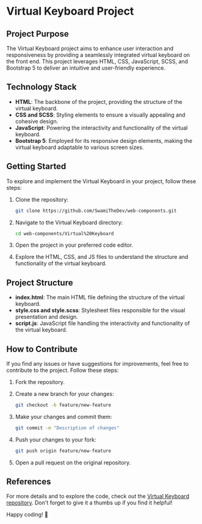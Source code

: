 # Virtual Keyboard Project

## Project Purpose

The Virtual Keyboard project aims to enhance user interaction and responsiveness by providing a seamlessly integrated virtual keyboard on the front end. This project leverages HTML, CSS, JavaScript, SCSS, and Bootstrap 5 to deliver an intuitive and user-friendly experience.

## Technology Stack

- **HTML**: The backbone of the project, providing the structure of the virtual keyboard.
- **CSS and SCSS**: Styling elements to ensure a visually appealing and cohesive design.
- **JavaScript**: Powering the interactivity and functionality of the virtual keyboard.
- **Bootstrap 5**: Employed for its responsive design elements, making the virtual keyboard adaptable to various screen sizes.

## Getting Started

To explore and implement the Virtual Keyboard in your project, follow these steps:

1. Clone the repository:

   ```bash
   git clone https://github.com/SwamiTheDev/web-components.git
   ```

2. Navigate to the Virtual Keyboard directory:

   ```bash
   cd web-components/Virtual%20Keyboard
   ```

3. Open the project in your preferred code editor.

4. Explore the HTML, CSS, and JS files to understand the structure and functionality of the virtual keyboard.

## Project Structure

- **index.html**: The main HTML file defining the structure of the virtual keyboard.
- **style.css and style.scss**: Stylesheet files responsible for the visual presentation and design.
- **script.js**: JavaScript file handling the interactivity and functionality of the virtual keyboard.

## How to Contribute

If you find any issues or have suggestions for improvements, feel free to contribute to the project. Follow these steps:

1. Fork the repository.
2. Create a new branch for your changes:

   ```bash
   git checkout -b feature/new-feature
   ```

3. Make your changes and commit them:

   ```bash
   git commit -m "Description of changes"
   ```

4. Push your changes to your fork:

   ```bash
   git push origin feature/new-feature
   ```

5. Open a pull request on the original repository.

## References

For more details and to explore the code, check out the [Virtual Keyboard repository](https://github.com/SwamiTheDev/web-components/tree/main/Virtual%20Keyboard). Don't forget to give it a thumbs up if you find it helpful!

Happy coding! 🚀

